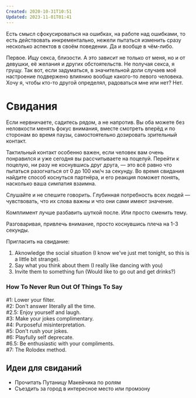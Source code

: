 ```yaml
---
Created: 2020-10-31T10:51
Updated: 2023-11-01T01:41
---
```

Есть смысл сфокусироваться на ошибках, на работе над ошибками, то есть действовать инкрементально, нежели пытаться изменить сразу несколько аспектов в своём поведении. Да и вообще в чём-либо.

Первое. Ищу секса, близости. А это зависит не только от меня, но и от девушки, её желания и других обстоятельств. Не получая секса, я грущу. Так вот, если задуматься, в значительной доли случаев моё настроение подвержено влиянию вообще какого-то левого человека. Хочу я, чтобы кто-то другой определял, радоваться мне или нет? Нет.

# Свидания

Если нервничаете, садитесь рядом, а не напротив. Вы оба можете без неловкости менять фокус внимания, вместе смотреть вперёд и по сторонам во время паузы, самостоятельно дозировать зрительный контакт.

Тактильный контакт особенно важен, если человек вам очень понравился и уже сегодня вы рассчитываете на поцелуй. Перейти к поцелую, ни разу не коснувшись друг друга, — это всё равно что пытаться разогнаться от 0 до 100 км/ч за секунду. Во время свидания найдите способ коснуться партнёра, и его реакция поможет понять, насколько ваша симпатия взаимна.

Слушайте и не спешите говорить. Глубинная потребность всех людей — чувствовать, что их слова важны и что они сами имеют значение.

Комплимент лучше разбавить шуткой после. Или просто сменить тему.

Разговаривая, привлечь внимание, просто коснувшись плеча на 1-3 секунды.

Пригласить на свидание:

1. Aknowledge the social situation (I know we've just met tonight, so this is a little bit strange).
2. Say what you think about them (I really like dancing with you)
3. Invite them to something fun (Would like to go out and get drinks?)

### How To Never Run Out Of Things To Say

\#1: Lower your filter.  
\#2: Don't answer literally all the time.  
\#2.5: Enjoy yourself and laugh.  
\#3: Make your jokes complimentary.  
\#4: Purposeful misinterpretation.  
\#5: Don't rush your jokes.  
\#6: Playfully self deprecate.  
\#6.5: Be enthusiastic with your compliments.  
\#7: The Rolodex method.  

## Идеи для свиданий

- Прочитать Путаницу Макейчика по ролям
- Съездить за город в интересное место или промзону